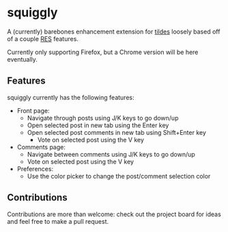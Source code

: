 # squiggly
A (currently) barebones enhancement extension for [tildes](https://tildes.net) loosely based off of a couple [RES](https://redditenhancementsuite.com/) features.

Currently only supporting Firefox, but a Chrome version will be here eventually.

## Features
squiggly currently has the following features:

* Front page:
	* Navigate through posts using J/K keys to go down/up
	* Open selected post in new tab using the Enter key
  * Open selected post comments in new tab using Shift+Enter key
	* Vote on selected post using the V key
* Comments page:
	* Navigate between comments using J/K keys to go down/up
	* Vote on selected post using the V key
* Preferences:
	* Use the color picker to change the post/comment selection color

## Contributions

Contributions are more than welcome: check out the project board for ideas and feel free to make a pull request.
